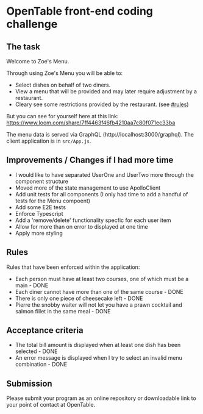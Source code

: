 # OpenTable front-end coding challenge

## The task

Welcome to Zoe's Menu.

Through using Zoe's Menu you will be able to:

-   Select dishes on behalf of two diners.
-   View a menu that will be provided and may later require adjustment by a restaurant.
-   Cleary see some restrictions provided by the restaurant. (see [#rules](#rules))

But you can see for yourself here at this link: https://www.loom.com/share/7ff4463f46fb4210aa7c80f071ec33ba

The menu data is served via GraphQL (http://localhost:3000/graphql). The client application is in `src/App.js`.

## Improvements / Changes if I had more time

- I would like to have separated UserOne and UserTwo more through the component structure
- Moved more of the state management to use ApolloClient
- Add unit tests for all components (I only had time to add a handful of tests for the Menu compoent)
- Add some E2E tests
- Enforce Typescript
- Add a 'remove/delete' functionality specfic for each user item
- Allow for more than on error to displayed at one time
- Apply more styling
## Rules

Rules that have been enforced within the application:

-   Each person must have at least two courses, one of which must be a main - DONE
-   Each diner cannot have more than one of the same course - DONE
-   There is only one piece of cheesecake left - DONE
-   Pierre the snobby waiter will not let you have a prawn cocktail and salmon fillet in the same meal - DONE

## Acceptance criteria

-   The total bill amount is displayed when at least one dish has been selected - DONE
-   An error message is displayed when I try to select an invalid menu combination - DONE

## Submission

Please submit your program as an online repository or downloadable link to your point of contact at OpenTable.
